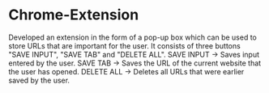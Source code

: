 # Chrome-Extension

Developed an extension in the form of a pop-up box which can be used to store URLs that are important for the user.
It consists of three buttons "SAVE INPUT", "SAVE TAB" and "DELETE ALL".
SAVE INPUT -> Saves input entered by the user.
SAVE TAB -> Saves the URL of the current website that the user has opened.
DELETE ALL -> Deletes all URLs that were earlier saved by the user.

